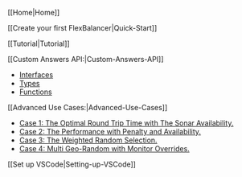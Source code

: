 [[Home|Home]]

[[Create your first FlexBalancer|Quick-Start]]

[[Tutorial|Tutorial]]

[[Custom Answers API:|Custom-Answers-API]]
* [Interfaces](Custom-Answers-API#interfaces)
* [Types](Custom-Answers-API#types)
* [Functions](Custom-Answers-API#functions)

[[Advanced Use Cases:|Advanced-Use-Cases]]
* [Case 1: The Optimal Round Trip Time with The Sonar Availability.](Advanced-Use-Cases#case1)
* [Case 2: The Performance with Penalty and Availability.](Advanced-Use-Cases#case2)
* [Case 3: The Weighted Random Selection.](Advanced-Use-Cases#case3)
* [Case 4: Multi Geo-Random with Monitor Overrides.](Advanced-Use-Cases#case4)

[[Set up VSCode|Setting-up-VSCode]]